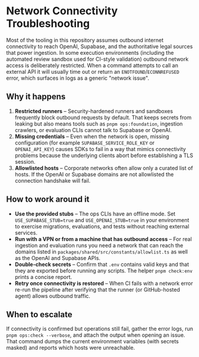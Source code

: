 # Network Connectivity Troubleshooting

Most of the tooling in this repository assumes outbound internet connectivity to reach OpenAI, Supabase, and the authoritative legal sources that power ingestion. In some execution environments (including the automated review sandbox used for CI-style validation) outbound network access is deliberately restricted. When a command attempts to call an external API it will usually time out or return an `ENOTFOUND`/`ECONNREFUSED` error, which surfaces in logs as a generic "network issue".

## Why it happens

1. **Restricted runners** – Security-hardened runners and sandboxes frequently block outbound requests by default. That keeps secrets from leaking but also means tools such as `pnpm ops:foundation`, ingestion crawlers, or evaluation CLIs cannot talk to Supabase or OpenAI.
2. **Missing credentials** – Even when the network is open, missing configuration (for example `SUPABASE_SERVICE_ROLE_KEY` or `OPENAI_API_KEY`) causes SDKs to fail in a way that mimics connectivity problems because the underlying clients abort before establishing a TLS session.
3. **Allowlisted hosts** – Corporate networks often allow only a curated list of hosts. If the OpenAI or Supabase domains are not allowlisted the connection handshake will fail.

## How to work around it

- **Use the provided stubs** – The ops CLIs have an offline mode. Set `USE_SUPABASE_STUB=true` and `USE_OPENAI_STUB=true` in your environment to exercise migrations, evaluations, and tests without reaching external services.
- **Run with a VPN or from a machine that has outbound access** – For real ingestion and evaluation runs you need a network that can reach the domains listed in `packages/shared/src/constants/allowlist.ts` as well as the OpenAI and Supabase APIs.
- **Double-check secrets** – Confirm that `.env` contains valid keys and that they are exported before running any scripts. The helper `pnpm check:env` prints a concise report.
- **Retry once connectivity is restored** – When CI fails with a network error re-run the pipeline after verifying that the runner (or GitHub-hosted agent) allows outbound traffic.

## When to escalate

If connectivity is confirmed but operations still fail, gather the error logs, run `pnpm ops:check --verbose`, and attach the output when opening an issue. That command dumps the current environment variables (with secrets masked) and reports which hosts were unreachable.
